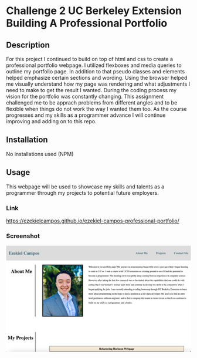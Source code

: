 # Challenge 2 UC Berkeley Extension Building A Professional Portfolio

## Description

For this project I continued to build on top of html and css to create a professional portfolio webpage. I utilized flexboxes and media queries to outline my portfolio page.  In addition to that pseudo classes and elements helped emphasize certain sections and wording. Using the browser helped me visually understand how my page was rendering and what adjustments I need to make to get the result I wanted. During the coding process my vision for the portfolio was constantly changing.  This assignment challenged me to be apprach problems from different angles and to be flexible when things do not work the way I wanted them too.  As the course progresses and my skills as a programmer advance I will continue improving and adding on to this repo.  
## Installation

No installations used (NPM)

## Usage

This webpage will be used to showcase my skills and talents as a programmer through my projects to potential future employers.

### Link
https://ezekielcampos.github.io/ezekiel-campos-professional-portfolio/

### Screenshot

![alt text](./assets/images/screenshot-page.png)

